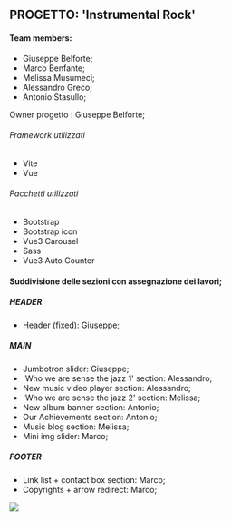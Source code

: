 ## PROGETTO: 'Instrumental Rock'<br>
#### Team members:<br>
- Giuseppe Belforte;<br>
- Marco Benfante;<br>
- Melissa Musumeci;<br>
- Alessandro Greco;<br>
- Antonio Stasullo;<br>

Owner progetto : Giuseppe Belforte; <br>

###### Framework utilizzati <br>
- Vite
- Vue

###### Pacchetti utilizzati <br>
- Bootstrap
- Bootstrap icon
- Vue3 Carousel
- Sass
- Vue3 Auto Counter

#### Suddivisione delle sezioni con assegnazione dei lavori;<br>

##### HEADER<br>
- Header (fixed): Giuseppe;<br>

##### MAIN<br>
- Jumbotron slider: Giuseppe;<br>
- 'Who we are sense the jazz 1' section: Alessandro;<br>
- New music video player section: Alessandro;<br>
- 'Who we are sense the jazz 2' section: Melissa;<br>
- New album banner section: Antonio;<br>
- Our Achievements section: Antonio;<br>
- Music blog section: Melissa;<br>
- Mini img slider: Marco;<br>

##### FOOTER<br>
- Link list + contact box section: Marco;<br>
- Copyrights + arrow redirect: Marco;<br>

<img src='/src/assets/layout_con_suddivisione_sezioni.png'>